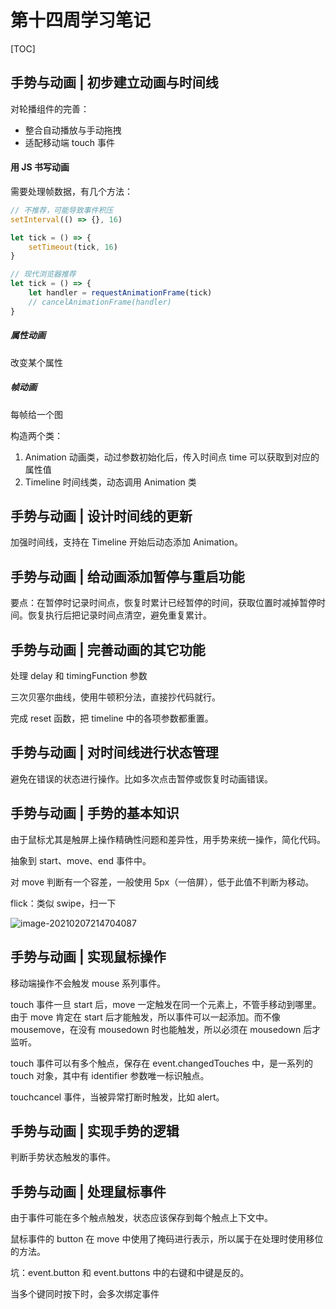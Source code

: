 # 第十四周学习笔记

[TOC]

## 手势与动画 | 初步建立动画与时间线

对轮播组件的完善：

- 整合自动播放与手动拖拽
- 适配移动端 touch 事件



#### 用 JS 书写动画

需要处理帧数据，有几个方法：

```javascript
// 不推荐，可能导致事件积压
setInterval(() => {}, 16)

let tick = () => {
	setTimeout(tick, 16)
}

// 现代浏览器推荐
let tick = () => {
	let handler = requestAnimationFrame(tick)
    // cancelAnimationFrame(handler)
}
```



##### 属性动画

改变某个属性

##### 帧动画

每帧给一个图



构造两个类：

1. Animation 动画类，动过参数初始化后，传入时间点 time 可以获取到对应的属性值
2. Timeline 时间线类，动态调用 Animation 类



## 手势与动画 | 设计时间线的更新

加强时间线，支持在 Timeline 开始后动态添加 Animation。



## 手势与动画 | 给动画添加暂停与重启功能

要点：在暂停时记录时间点，恢复时累计已经暂停的时间，获取位置时减掉暂停时间。恢复执行后把记录时间点清空，避免重复累计。



## 手势与动画 | 完善动画的其它功能

处理 delay 和 timingFunction 参数

三次贝塞尔曲线，使用牛顿积分法，直接抄代码就行。

完成 reset 函数，把 timeline 中的各项参数都重置。



## 手势与动画 | 对时间线进行状态管理

避免在错误的状态进行操作。比如多次点击暂停或恢复时动画错误。



## 手势与动画 | 手势的基本知识

由于鼠标尤其是触屏上操作精确性问题和差异性，用手势来统一操作，简化代码。

抽象到 start、move、end 事件中。

对 move 判断有一个容差，一般使用 5px（一倍屏），低于此值不判断为移动。

flick：类似 swipe，扫一下

![image-20210207214704087](http://static.gmaso.cn/blog/2021/02/07/21/3242703de99a2e9af22318761b644408-c053a8-image-20210207214704087.png?imageslim)



## 手势与动画 | 实现鼠标操作

移动端操作不会触发 mouse 系列事件。

touch 事件一旦 start 后，move 一定触发在同一个元素上，不管手移动到哪里。由于 move 肯定在 start 后才能触发，所以事件可以一起添加。而不像 mousemove，在没有 mousedown 时也能触发，所以必须在 mousedown 后才监听。

touch 事件可以有多个触点，保存在 event.changedTouches 中，是一系列的 touch 对象，其中有 identifier 参数唯一标识触点。

touchcancel 事件，当被异常打断时触发，比如 alert。



## 手势与动画 | 实现手势的逻辑

判断手势状态触发的事件。



## 手势与动画 | 处理鼠标事件

由于事件可能在多个触点触发，状态应该保存到每个触点上下文中。

鼠标事件的 button 在 move 中使用了掩码进行表示，所以属于在处理时使用移位的方法。

坑：event.button 和 event.buttons 中的右键和中键是反的。

当多个键同时按下时，会多次绑定事件